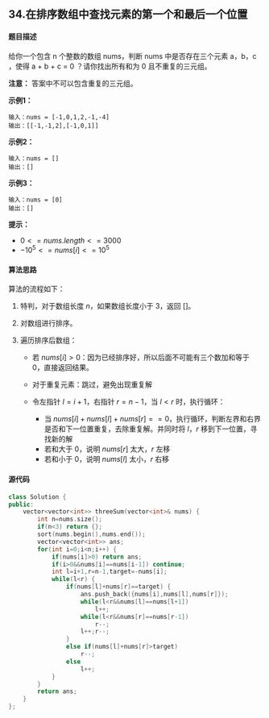 ## 34.在排序数组中查找元素的第一个和最后一个位置
#### 题目描述
给你一个包含 n 个整数的数组 nums，判断 nums 中是否存在三个元素 a，b，c ，使得 a + b + c = 0 ？请你找出所有和为 0 且不重复的三元组。

**注意：** 答案中不可以包含重复的三元组。  

**示例1：**
```
输入：nums = [-1,0,1,2,-1,-4]
输出：[[-1,-1,2],[-1,0,1]]
```
**示例2：**
```
输入：nums = []
输出：[]
```
**示例3：**
```
输入：nums = [0]
输出：[]
```
**提示：**
- $0 <= nums.length <= 3000$
- $-10^5 <= nums[i] <= 10^5$

#### 算法思路

算法的流程如下：

1. 特判，对于数组长度 $n$，如果数组长度小于 $3$，返回 $[]$。
2. 对数组进行排序。
3. 遍历排序后数组：

    - 若 $nums[i]>0$：因为已经排序好，所以后面不可能有三个数加和等于 $0$，直接返回结果。
    - 对于重复元素：跳过，避免出现重复解
    - 令左指针 $l=i+1$，右指针 $r=n−1$，当 $l<r$ 时，执行循环：

        * 当 $nums[i]+nums[l]+nums[r]==0$，执行循环，判断左界和右界是否和下一位置重复，去除重复解。并同时将 $l，r$ 移到下一位置，寻找新的解
        * 若和大于 $0$，说明 $nums[r]$ 太大，$r$ 左移
        * 若和小于 $0$，说明 $nums[l]$ 太小，$r$ 右移

#### 源代码

```cpp
class Solution {
public:
    vector<vector<int>> threeSum(vector<int>& nums) {
        int n=nums.size();
        if(n<3) return {};
        sort(nums.begin(),nums.end());
        vector<vector<int>> ans;
        for(int i=0;i<n;i++) {
            if(nums[i]>0) return ans;
            if(i>0&&nums[i]==nums[i-1]) continue;
            int l=i+1,r=n-1,target=-nums[i];
            while(l<r) {
                if(nums[l]+nums[r]==target) {
                    ans.push_back({nums[i],nums[l],nums[r]});
                    while(l<r&&nums[l]==nums[l+1])
                        l++;
                    while(l<r&&nums[r]==nums[r-1])
                        r--;
                    l++;r--;
                }
                else if(nums[l]+nums[r]>target)
                    r--;
                else
                    l++;
            }
        }
        return ans;
    }
};
```